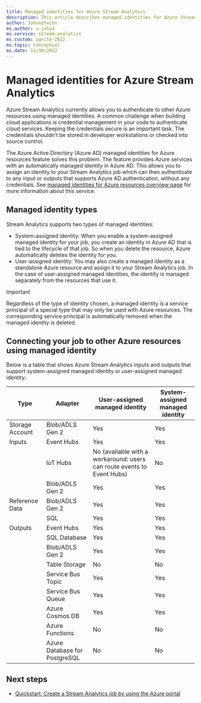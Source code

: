 ```yaml
---
title: Managed identities for Azure Stream Analytics
description: This article describes managed identities for Azure Stream Analytics.
author: Johnnytechn
ms.author: v-johya
ms.service: stream-analytics
ms.custom: ignite-2022
ms.topic: conceptual
ms.date: 11/30/2022
---
```


# Managed identities for Azure Stream Analytics

Azure Stream Analytics currently allows you to authenticate to other Azure resources using managed identities.
A common challenge when building cloud applications is credential management in your code to authenticate cloud services. Keeping the credentials secure is an important task. The credentials shouldn't be stored in developer workstations or checked into source control. 

The Azure Active Directory (Azure AD) managed identities for Azure resources feature solves this problem. The feature provides Azure services with an automatically managed identity in Azure AD. This allows you to assign an identity to your Stream Analytics job which can then authenticate to any input or outputs that supports Azure AD authentication, without any credentials. See [managed identities for Azure resources overview page](../active-directory/managed-identities-azure-resources/overview.md) for more information about this service.

## Managed identity types

Stream Analytics supports two types of managed identities:

*	System-assigned identity: When you enable a system-assigned managed identity for your job, you create an identity in Azure AD that is tied to the lifecycle of that job. So when you delete the resource, Azure automatically deletes the identity for you. 
*	User-assigned identity: You may also create a managed identity as a standalone Azure resource and assign it to your Stream Analytics job. In the case of user-assigned managed identities, the identity is managed separately from the resources that use it.




> [!IMPORTANT] 
> Regardless of the type of identity chosen, a managed identity is a service principal of a special type that may only be used with Azure resources. The corresponding service principal is automatically removed when the managed identity is deleted.

## Connecting your job to other Azure resources using managed identity

Below is a table that shows Azure Stream Analytics inputs and outputs that support system-assigned managed identity or user-assigned managed identity:

| Type            |  Adapter                      | User-assigned managed identity                                         | System-assigned managed identity       |
|-----------------|-------------------------------|------------------------------------------------------------------------|------------------------------------------|
| Storage Account | Blob/ADLS Gen 2               | Yes                                                                    | Yes                                      |
| Inputs          | Event Hubs                    | Yes                                                                    | Yes                                      |
|                 | IoT Hubs                      | No (available with a workaround: users can route events to Event Hubs) | No                                       |
|                 | Blob/ADLS Gen 2               | Yes                                                                    | Yes                                      |
| Reference Data  | Blob/ADLS Gen 2               | Yes                                                                    | Yes                                      |
|                 | SQL                           | Yes                                                                    | Yes                                      |
| Outputs         | Event Hubs                    | Yes                                                                    | Yes                                      |
|                 | SQL Database                  | Yes                                                                    | Yes                                      |
|                 | Blob/ADLS Gen 2               | Yes                                                                    | Yes                                      |
|                 | Table Storage                 | No                                                                     | No                                       |
|                 | Service Bus Topic             | Yes                                                                    | Yes                                      |
|                 | Service Bus Queue             | Yes                                                                    | Yes                                      |
|                 | Azure Cosmos DB                     | Yes                                                                    | Yes                                      |
|                 | Azure Functions               | No                                                                     | No                                       |
|                 | Azure Database for PostgreSQL | No                                                                     | No                                       |

<!--Not available in MC: Power BI, Data Lake Storage Gen1, Azure Data Explorer, Azure Synapse Analytics-->

## Next steps

* [Quickstart: Create a Stream Analytics job by using the Azure portal](stream-analytics-quick-create-portal.md)
